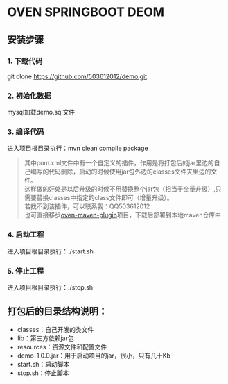 # OVEN SPRINGBOOT DEOM

## 安装步骤
### 1. 下载代码
git clone https://github.com/503612012/demo.git
### 2. 初始化数据
mysql加载demo.sql文件
### 3. 编译代码
进入项目根目录执行：mvn clean compile package
> 其中pom.xml文件中有一个自定义的插件，作用是将打包后的jar里边的自己编写的代码删除，启动的时候使用jar包外边的classes文件夹里边的文件。  
> 这样做的好处是以后升级的时候不用替换整个jar包（相当于全量升级）,只需要替换classes中指定的class文件即可（增量升级）。  
> 若找不到该插件，可以联系我：QQ503612012  
> 也可直接移步[oven-maven-plugin](https://github.com/503612012/oven-maven-plugin)项目，下载后部署到本地maven仓库中
### 4. 启动工程
进入项目根目录执行：./start.sh
### 5. 停止工程
进入项目根目录执行：./stop.sh
## 打包后的目录结构说明：
- classes：自己开发的类文件
- lib：第三方依赖jar包
- resources：资源文件和配置文件
- demo-1.0.0.jar：用于启动项目的jar，很小，只有几十Kb
- start.sh：启动脚本
- stop.sh：停止脚本